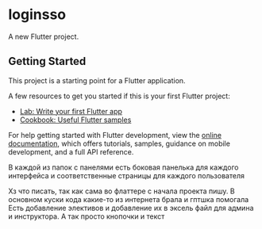# loginsso

A new Flutter project.

## Getting Started

This project is a starting point for a Flutter application.

A few resources to get you started if this is your first Flutter project:

- [Lab: Write your first Flutter app](https://docs.flutter.dev/get-started/codelab)
- [Cookbook: Useful Flutter samples](https://docs.flutter.dev/cookbook)

For help getting started with Flutter development, view the
[online documentation](https://docs.flutter.dev/), which offers tutorials,
samples, guidance on mobile development, and a full API reference.


В каждой из папок с панелями есть боковая панелька для каждого интерфейса и соответственные страницы для каждого пользователя

Хз что писать, так как сама во флаттере с начала проекта пишу. В основном куски кода какие-то из интернета брала и гптшка помогала
Есть добавление элективов и добавление их в эксель файл для админа и инструктора. А так просто кнопочки и текст